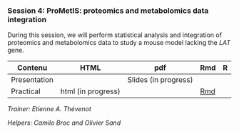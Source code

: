 ### Session 4: ProMetIS: proteomics and metabolomics data integration

During this session, we will perform statistical analysis and integration of proteomics and metabolomics data to study a mouse model lacking the *LAT* gene.
        
| Contenu | HTML | pdf | Rmd | R |
|--------------------------------------------------|------|------|-----|-----|
| Presentation |  | Slides (in progress) |  |
| Practical | html (in progress) |  | [Rmd](dubii_session4_ProMetIS_practical.Rmd) |  |

*Trainer: Etienne A. Thévenot*

*Helpers: Camilo Broc and Olivier Sand*
